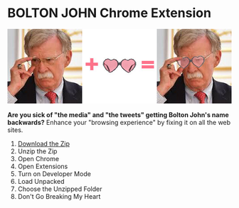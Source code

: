 # BOLTON JOHN Chrome Extension

![Bolton John PLUS Elton John EQUALS Bolton John](https://github.com/wam/bolton-john/raw/master/bolton-john.jpg)

**Are you sick of "the media" and "the tweets" getting Bolton John's name backwards?** Enhance your "browsing experience" by fixing it on all the web sites.

1. [Download the Zip](https://github.com/wam/bolton-john/releases/download/v1.0/bolton-john-version-1_0.zip)
2. Unzip the Zip
3. Open Chrome
4. Open Extensions
5. Turn on Developer Mode
6. Load Unpacked
7. Choose the Unzipped Folder
8. Don't Go Breaking My Heart
